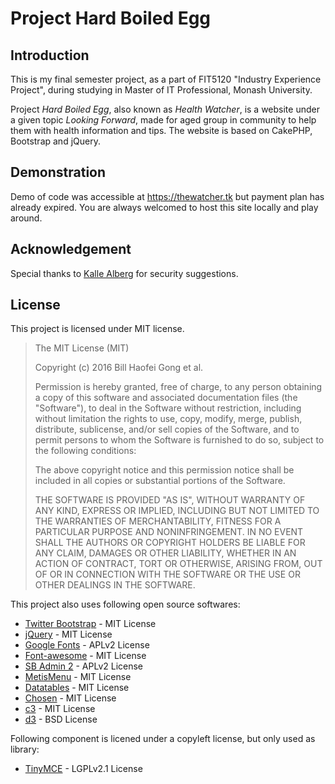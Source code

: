 # Project Hard Boiled Egg
## Introduction
This is my final semester project, as a part of FIT5120 "Industry Experience Project", during studying in Master of IT Professional, Monash University. 

Project *Hard Boiled Egg*, also known as *Health Watcher*, is a website under a given topic *Looking Forward*, made for aged group in community to help them with health information and tips. The website is based on CakePHP, Bootstrap and jQuery. 
## Demonstration
Demo of code was accessible at <https://thewatcher.tk> but payment plan has already expired. You are always welcomed to host this site locally and play around. 
## Acknowledgement
Special thanks to [Kalle Alberg](mailto:kalle.alberg@navii.se) for security suggestions. 
## License
This project is licensed under MIT license. 
> The MIT License (MIT)
> 
> Copyright (c) 2016 Bill Haofei Gong et al.
> 
> Permission is hereby granted, free of charge, to any person obtaining a copy
> of this software and associated documentation files (the "Software"), to deal
> in the Software without restriction, including without limitation the rights
> to use, copy, modify, merge, publish, distribute, sublicense, and/or sell
> copies of the Software, and to permit persons to whom the Software is
> furnished to do so, subject to the following conditions:
> 
> The above copyright notice and this permission notice shall be included in all
> copies or substantial portions of the Software.
> 
> THE SOFTWARE IS PROVIDED "AS IS", WITHOUT WARRANTY OF ANY KIND, EXPRESS OR
> IMPLIED, INCLUDING BUT NOT LIMITED TO THE WARRANTIES OF MERCHANTABILITY,
> FITNESS FOR A PARTICULAR PURPOSE AND NONINFRINGEMENT. IN NO EVENT SHALL THE
> AUTHORS OR COPYRIGHT HOLDERS BE LIABLE FOR ANY CLAIM, DAMAGES OR OTHER
> LIABILITY, WHETHER IN AN ACTION OF CONTRACT, TORT OR OTHERWISE, ARISING FROM,
> OUT OF OR IN CONNECTION WITH THE SOFTWARE OR THE USE OR OTHER DEALINGS IN THE
> SOFTWARE.

This project also uses following open source softwares: 
* [Twitter Bootstrap](https://getbootstrap.com) - MIT License
* [jQuery](https://jquery.org) - MIT License
* [Google Fonts](https://www.google.com/fonts) - APLv2 License
* [Font-awesome](https://fortawesome.github.io/Font-Awesome/) - MIT License
* [SB Admin 2](http://startbootstrap.com/template-overviews/sb-admin-2/) - APLv2 License
* [MetisMenu](http://mm.onokumus.com/) - MIT License
* [Datatables](https://www.datatables.net/) - MIT License
* [Chosen](https://harvesthq.github.io/chosen/) - MIT License
* [c3](http://c3js.org/) - MIT License
* [d3](https://d3js.org/) - BSD License
  
Following component is licened under a copyleft license, but only used as library:
* [TinyMCE](https://www.tinymce.com) - LGPLv2.1 License

